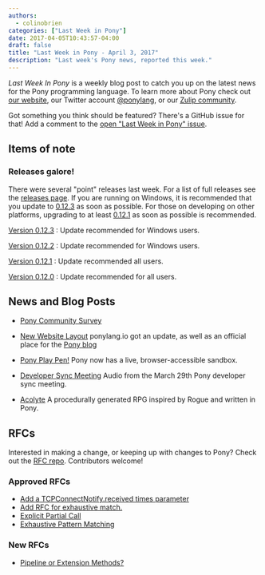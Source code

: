 ```yaml
---
authors:
  - colinobrien
categories: ["Last Week in Pony"]
date: 2017-04-05T10:43:57-04:00
draft: false
title: "Last Week in Pony - April 3, 2017"
description: "Last week's Pony news, reported this week."
---
```

_Last Week In Pony_ is a weekly blog post to catch you up on the latest news for the Pony programming language. To learn more about Pony check out [our website](https://ponylang.io), our Twitter account [@ponylang](https://twitter.com/ponylang), or our [Zulip community](https://ponylang.zulipchat.com).

Got something you think should be featured? There's a GitHub issue for that! Add a comment to the [open "Last Week in Pony" issue](https://github.com/ponylang/ponylang.github.io/issues?q=is%3Aissue+is%3Aopen+label%3Alast-week-in-pony).
<!-- more -->

## Items of note

### Releases galore!

There were several "point" releases last week. For a list of full releases see the [releases page](http://www.ponylang.io/categories/release/). If you are running on Windows, it is recommended that you update to [0.12.3](https://github.com/ponylang/ponyc/releases/tag/0.12.3) as soon as possible. For those on developing on other platforms, upgrading to at least [0.12.1](https://github.com/ponylang/ponyc/releases/tag/0.12.1) as soon as possible is recommended.

[Version 0.12.3](https://github.com/ponylang/ponyc/releases/tag/0.12.3)
: Update recommended for Windows users.

[Version 0.12.2](https://github.com/ponylang/ponyc/releases/tag/0.12.2)
: Update recommended for Windows users.

[Version 0.12.1](https://github.com/ponylang/ponyc/releases/tag/0.12.1)
: Update recommended all users.

[Version 0.12.0](https://github.com/ponylang/ponyc/releases/tag/0.12.0)
: Update recommended for all users.

## News and Blog Posts

- [Pony Community Survey](https://docs.google.com/forms/d/e/1FAIpQLScBNr5dPPCVYchRukAm-sFR3wipndVJiua3xHr8CslohVFRlg/viewform?c=0&w=1&usp=send_form)

- [New Website Layout](http://www.ponylang.io/) ponylang.io got an update, as well as an official place for the [Pony blog](http://www.ponylang.io/blog/)

- [Pony Play Pen!](http://pony-playpen.lietar.net/) Pony now has a live, browser-accessible sandbox.

- [Developer Sync Meeting](https://vimeo.com/manage/videos/915001704) Audio from the March 29th Pony developer sync meeting.

- [Acolyte](https://github.com/jtfmumm/acolyte) A procedurally generated RPG inspired by Rogue and written in Pony.

## RFCs

Interested in making a change, or keeping up with changes to Pony? Check out the [RFC repo](https://github.com/ponylang/rfcs). Contributors welcome!

### Approved RFCs

- [Add a TCPConnectNotify.received times parameter](https://github.com/ponylang/rfcs/pull/85)
- [Add RFC for exhaustive match.](https://github.com/ponylang/rfcs/pull/86)
- [Explicit Partial Call](https://github.com/ponylang/rfcs/pull/82)
- [Exhaustive Pattern Matching](https://github.com/ponylang/rfcs/pull/86)

### New RFCs

- [Pipeline or Extension Methods?](https://github.com/ponylang/rfcs/issues/89)
